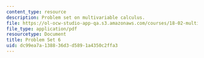 ```yaml
---
content_type: resource
description: Problem set on multivariable calculus.
file: https://ol-ocw-studio-app-qa.s3.amazonaws.com/courses/18-02-multivariable-calculus-fall-2007/dc99ea7a138836d3d5891a4350c2ffa3_ps6.pdf
file_type: application/pdf
resourcetype: Document
title: Problem Set 6
uid: dc99ea7a-1388-36d3-d589-1a4350c2ffa3
---
```

